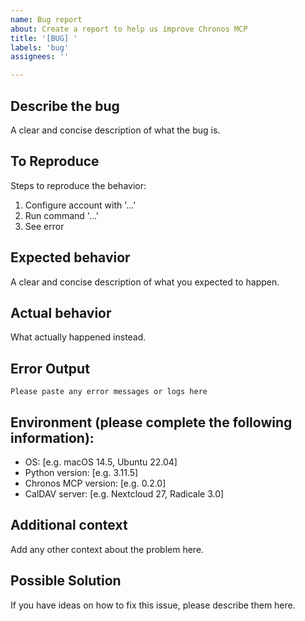 ```yaml
---
name: Bug report
about: Create a report to help us improve Chronos MCP
title: '[BUG] '
labels: 'bug'
assignees: ''

---
```


## Describe the bug
A clear and concise description of what the bug is.

## To Reproduce
Steps to reproduce the behavior:
1. Configure account with '...'
2. Run command '...'
3. See error

## Expected behavior
A clear and concise description of what you expected to happen.

## Actual behavior
What actually happened instead.

## Error Output
```
Please paste any error messages or logs here
```

## Environment (please complete the following information):
- OS: [e.g. macOS 14.5, Ubuntu 22.04]
- Python version: [e.g. 3.11.5]
- Chronos MCP version: [e.g. 0.2.0]
- CalDAV server: [e.g. Nextcloud 27, Radicale 3.0]

## Additional context
Add any other context about the problem here.

## Possible Solution
If you have ideas on how to fix this issue, please describe them here.
